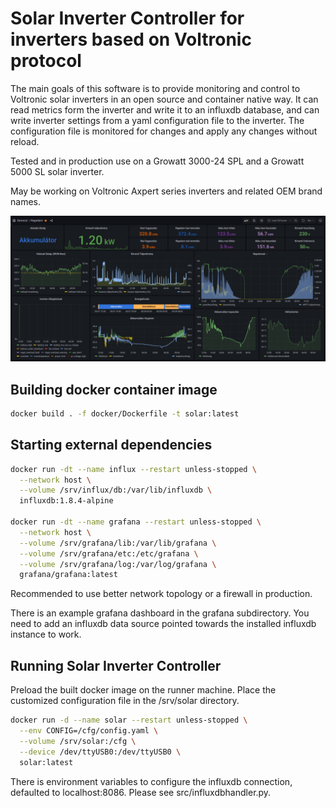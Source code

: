 # Solar Inverter Controller for inverters based on Voltronic protocol

The main goals of this software is to provide monitoring and control to Voltronic solar inverters in an open source and container native way. It can read metrics form the inverter and write it to an influxdb database, and can write inverter settings from a yaml configuration file to the inverter. The configuration file is monitored for changes and apply any changes without reload.

Tested and in production use on a Growatt 3000-24 SPL and a Growatt 5000 SL solar inverter.

May be working on Voltronic Axpert series inverters and related OEM brand names.

![sample dashboard](docs/dashboard_sample.png)

## Building docker container image
```sh
docker build . -f docker/Dockerfile -t solar:latest
```

## Starting external dependencies
```sh
docker run -dt --name influx --restart unless-stopped \
  --network host \
  --volume /srv/influx/db:/var/lib/influxdb \
  influxdb:1.8.4-alpine

docker run -dt --name grafana --restart unless-stopped \
  --network host \
  --volume /srv/grafana/lib:/var/lib/grafana \
  --volume /srv/grafana/etc:/etc/grafana \
  --volume /srv/grafana/log:/var/log/grafana \
  grafana/grafana:latest
```
Recommended to use better network topology or a firewall in production.

There is an example grafana dashboard in the grafana subdirectory. You need to add an influxdb data source pointed towards the installed influxdb instance to work.

## Running Solar Inverter Controller
Preload the built docker image on the runner machine.
Place the customized configuration file in the /srv/solar directory.

```sh
docker run -d --name solar --restart unless-stopped \
  --env CONFIG=/cfg/config.yaml \
  --volume /srv/solar:/cfg \
  --device /dev/ttyUSB0:/dev/ttyUSB0 \
  solar:latest
```

There is environment variables to configure the influxdb connection, defaulted to localhost:8086. Please see src/influxdbhandler.py.

